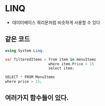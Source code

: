 # LINQ
- 데이터베이스 쿼리문처럼 비슷하게 사용할 수 있다

## 같은 코드
```c#
using System.Linq;

var filteredItems = from item in menuItems
                    where item.Price > 15
                    select item;
```
```c#
SELECT * FROM MenuItems
where price > 15;
```

## 여러가지 함수들이 있다.
